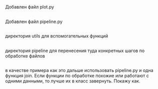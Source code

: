 ##
Добавлен файл plot.py
##
Добавлен файл pipeline.py
##
директория utils для вспомогательных функций
##
директория pipeline для перенесения туда конкретных шагов по обработке файлов
##
в качестве примера как это дальше использовать pipeline.py и одна функция join.
Если функции по обработке похожие или работают с одними данными, то лучше их в класс завернуть. 
Покажу как.

